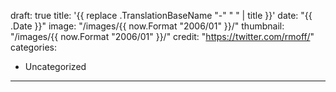 draft: true
title: '{{ replace .TranslationBaseName "-" " " | title }}'
date: "{{ .Date }}"
image: "/images/{{ now.Format "2006/01" }}/"
thumbnail: "/images/{{ now.Format "2006/01" }}/"
credit: "https://twitter.com/rmoff/"
categories:
- Uncategorized
---


<!--more-->
